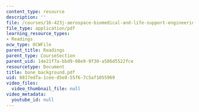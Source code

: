 ```yaml
---
content_type: resource
description: ''
file: /courses/16-423j-aerospace-biomedical-and-life-support-engineering-spring-2006/8817edfa1ceed5e055f67c5af1055969_bone_background.pdf
file_type: application/pdf
learning_resource_types:
- Readings
ocw_type: OCWFile
parent_title: Readings
parent_type: CourseSection
parent_uid: 14e21f7a-bbd9-08e9-9f30-a506d5522fce
resourcetype: Document
title: bone_background.pdf
uid: 8817edfa-1cee-d5e0-55f6-7c5af1055969
video_files:
  video_thumbnail_file: null
video_metadata:
  youtube_id: null
---
```

